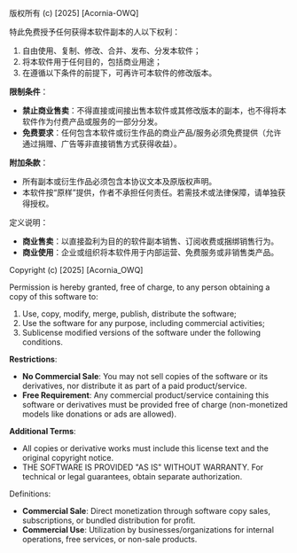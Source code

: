 版权所有 (c) [2025] [Acornia-OWQ]

特此免费授予任何获得本软件副本的人以下权利：
1. 自由使用、复制、修改、合并、发布、分发本软件；
2. 将本软件用于任何目的，包括商业用途；
3. 在遵循以下条件的前提下，可再许可本软件的修改版本。

**限制条件**：
- **禁止商业售卖**：不得直接或间接出售本软件或其修改版本的副本，也不得将本软件作为付费产品或服务的一部分分发。
- **免费要求**：任何包含本软件或衍生作品的商业产品/服务必须免费提供（允许通过捐赠、广告等非直接销售方式获得收益）。

**附加条款**：
- 所有副本或衍生作品必须包含本协议文本及原版权声明。
- 本软件按“原样”提供，作者不承担任何责任。若需技术或法律保障，请单独获得授权。

定义说明：
- **商业售卖**：以直接盈利为目的的软件副本销售、订阅收费或捆绑销售行为。
- **商业使用**：企业或组织将本软件用于内部运营、免费服务或非销售类产品。


Copyright (c) [2025] [Acornia_OWQ]

Permission is hereby granted, free of charge, to any person obtaining a copy of this software to:
1. Use, copy, modify, merge, publish, distribute the software;
2. Use the software for any purpose, including commercial activities;
3. Sublicense modified versions of the software under the following conditions.

**Restrictions**:
- **No Commercial Sale**: You may not sell copies of the software or its derivatives, nor distribute it as part of a paid product/service.
- **Free Requirement**: Any commercial product/service containing this software or derivatives must be provided free of charge (non-monetized models like donations or ads are allowed).

**Additional Terms**:
- All copies or derivative works must include this license text and the original copyright notice.
- THE SOFTWARE IS PROVIDED "AS IS" WITHOUT WARRANTY. For technical or legal guarantees, obtain separate authorization.

Definitions:
- **Commercial Sale**: Direct monetization through software copy sales, subscriptions, or bundled distribution for profit.
- **Commercial Use**: Utilization by businesses/organizations for internal operations, free services, or non-sale products.
